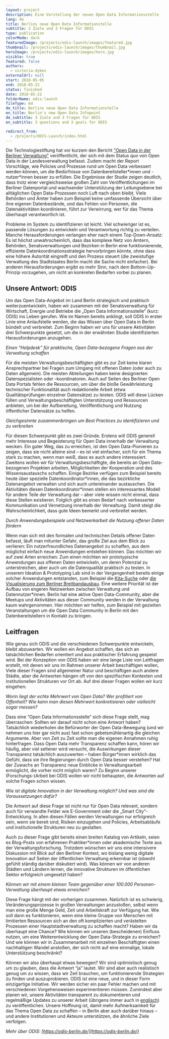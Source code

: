 ```yaml
---
layout: project
description: Eine Vorstellung der neuen Open Data Informationsstelle
lang: de
title: Berlins neue Open Data Informationstelle
subtitle: 3 Ziele und 3 Fragen für ODIS
type: publication
colorMode: dark
featuredImage: /projects/odis-launch/images/featured.jpg
thumbnail: /projects/odis-launch/images/thumbnail.jpg
heroImage: /projects/odis-launch/images/hero.jpg
visible: true
featured: false
authors:
  - victoria-dykes
externalUrl: null
start: 2018-05-05
end: 2018-05-22
status: finished
date: 2018-05-22
folderName: odis-launch
fileType: md
de_title: Berlins neue Open Data Informationstelle
en_title: Berlin's new Open Data Infopoint
de_subtitle: 3 Ziele und 3 Fragen für ODIS
en_subtitle: 3 questions and 3 goals for ODIS

redirect_from:
  - /projects/ODIS-Launch/index.html
---
```


Die Technologiestiftung hat vor kurzem den Bericht ["Open Data in der Berliner Verwaltung"](https://www.technologiestiftung-berlin.de/fileadmin/user_upload/Open_Data_in-der-Verwaltung_WEB.pdf) veröffentlicht, der sich mit dem Status quo von Open Data in der Landesverwaltung befasst. Zudem macht der Report Vorschläge, wie Policies und Prozesse rund um Open Data verbessert werden können, um die Bedürfnisse von Datenbereitsteller\*innen und -nutzer\*innen besser zu erfüllen. Die Ergebnisse der Studie zeigen deutlich, dass trotz einer vergleichsweise großen Zahl von Veröffentlichungen im Berliner Datenportal und wachsender Unterstützung der Leitungsebene bei alltäglichen Open Data-Prozessen noch Luft nach oben bleibt. Viele Behörden und Ämter haben zum Beispiel keine umfassende Übersicht über ihre eigenen Datenbestände, und das Fehlen von Personen, die Datenaktivitäten koordinieren, führt zur Verwirrung, wer für das Thema überhaupt verantwortlich ist.

Probleme im System zu identifizieren ist leicht. Viel schwieriger ist es, passende Lösungen zu entwickeln und Verantwortung richtig zu verteilen. Manche Herausforderungen verlangen eher nach einem Top-Down-Ansatz: Es ist höchst unwahrscheinlich, dass das komplexe Netz von Ämtern, Behörden, Senatsverwaltungen und Bezirken in Berlin eine funktionierende, effiziente Datenkoordinationsstrategie hervorbringen könnte, ohne dass eine höhere Autorität eingreift und den Prozess steuert (die zweistufige Verwaltung des Stadtstaates Berlin macht die Sache nicht einfacher). Bei anderen Herausforderungen ergibt es mehr Sinn, nach dem Bottom-Up-Prinzip vorzugehen, um nicht an konkreten Bedarfen vorbei zu planen.

Unsere Antwort: ODIS
--------------------



Um das Open Data-Angebot im Land Berlin strategisch und praktisch weiterzuentwickeln, haben wir zusammen mit der Senatsverwaltung für Wirtschaft, Energie und Betriebe die „Open Data Informationsstelle“ (kurz: ODIS) ins Leben gerufen. Wie im Namen bereits anklingt, soll ODIS in erster Linie eine Anlaufstelle werden, die das Wissen über Open Data in Berlin bündelt und verbreitet. Zum Beginn haben wir uns für unsere Aktivitäten drei Schwerpunkte gesetzt, um die in der erwähnten Studie identifizierten Herausforderungen anzugehen.

_Einen “Helpdesk” für praktische, Open Data-bezogene Fragen aus der Verwaltung schaffen_

Für die meisten Verwaltungsbeschäftigten gibt es zur Zeit keine klaren Ansprechpartner bei Fragen zum Umgang mit offenen Daten (oder auch zu Daten allgemein). Die meisten Abteilungen haben keine designierten Datenspezialisten oder –koordinatoren. Auch auf Seiten des Berliner Open Data Portals fehlen die Ressourcen, um über die bloße Gewährleistung technischer Funktionalität auch redaktionelle Arbeit (etwa Qualitätsprüfungen einzelner Datensätze) zu leisten. ODIS will diese Lücken füllen und Verwaltungsbeschäftigten Unterstützung und Ressourcen anbieten, um bei der Aufbereitung, Veröffentlichung und Nutzung öffentlicher Datensätze zu helfen.

_Gleichgesinnte zusammenbringen um Best Practices zu identifizieren und zu verbreiten_

Für diesen Schwerpunkt gibt es zwei Gründe. Erstens will ODIS generell mehr Interesse und Begeisterung für Open Data innerhalb der Verwaltung wecken. Ein guter Weg, das zu erreichen, ist den Open Data-Pionieren zu zeigen, dass sie nicht alleine sind – es ist viel einfacher, sich für ein Thema stark zu machen, wenn man weiß, dass es auch andere interessiert. Zweitens wollen wir für Verwaltungsbeschäftigte, die bereits an Open Data-bezogenen Projekten arbeiten, Möglichkeiten der Kooperation und des Wissensaustauschs schaffen. Einige Bezirke verfügen zum Beispiel bereits heute über spezielle Datenkoordinator\*innen, die das bezirkliche Datenangebot verwalten und sich auch untereinander austauschen. Die Aktivitäten diesen Datenkoordinator\*innen stellen ein interessantes Modell für andere Teile der Verwaltung dar – aber viele wissen nicht einmal, dass diese Stellen existieren. Folglich gibt es einen Bedarf nach verbesserter Kommunikation und Vernetzung innerhalb der Verwaltung. Damit steigt die Wahrscheinlichkeit, dass gute Ideen bemerkt und verbreitet werden.

_Durch Anwendungsbeispiele und Netzwerkarbeit die Nutzung offener Daten fördern_

Wenn man sich mit den formalen und technischen Details offener Daten befasst, läuft man mitunter Gefahr, das große Ziel aus dem Blick zu verlieren: Ein nutzerfreundliches Datenangebot zu schaffen, aus dem möglichst einfach neue Anwendungen entstehen können. Das möchten wir auf zwei Arten erreichen: Zum einen möchten wir prototypische Anwendungen aus offenen Daten entwickeln, um deren Potenzial zu unterstreichen, aber auch um die Datenqualität praktisch zu testen. In unserem Ideation & Prototyping Lab sind in der Vergangenheit bereits einige solcher Anwendungen entstanden, zum Beispiel die [Kita-Suche](http://kita-suche.berlin/) oder [die Visualisierung zum Berliner Breitbandausbau](http://www.breitband-berlin.de/). Eine weitere Priorität ist der Aufbau von engeren Netzwerken zwischen Verwaltung und Datennutzer\*innen. Berlin hat eine aktive Open Data-Community, aber die Meetups und Aktivitäten aus dieser Community werden in der Verwaltung kaum wahrgenommen. Hier möchten wir helfen, zum Beispiel mit gezielten Veranstaltungen um die Open Data Community in Berlin mit den Datenbereitstellern in Kontakt zu bringen.

Leitfragen
----------



Wie genau sich ODIS und die verschiedenen Schwerpunkte entwickeln, bleibt abzuwarten. Wir wollen ein Angebot schaffen, das sich an tatsächlichen Bedarfen orientiert und aus praktischer Erfahrung gespeist wird. Bei der Konzeption von ODIS haben wir eine lange Liste von Leitfragen erstellt, mit denen wir uns im Rahmen unserer Arbeit beschäftigen wollen, Viele dieser Fragen sind allgemeiner Natur und beschäftigen auch andere Städte, aber die Antworten hängen oft von den spezifischen Kontexten und institutionellen Strukturen vor Ort ab. Auf drei dieser Fragen wollen wir kurz eingehen:

_Worin liegt der echte Mehrwert von Open Data? Wer profitiert von Offenheit? Wie kann man diesen Mehrwert konkretisieren oder vielleicht sogar messen?_

Dass eine “Open Data Informationsstelle” sich diese Frage stellt, mag überraschen: Sollten wir darauf nicht schon eine Antwort haben? Tatsächlich wiederholen die Befürworter der Open Data-Bewegung (und wir nehmen uns hier gar nicht aus) fast schon gebetsmühlenartig die gleichen Argumente. Aber von Zeit zu Zeit sollte man die eigenen Annahmen ruhig hinterfragen. Dass Open Data mehr Transparenz schaffen kann, hören wir häufig, aber viel seltener wird versucht, die Auswirkungen dieser Transparenz tatsächlich auszuwerten – haben Bürger\*innen wirklich das Gefühl, dass sie ihre Regierungen durch Open Data besser verstehen? Hat der Zuwachs an Transparenz neue Einblicke in Verwaltungsarbeit ermöglicht, die vorher nicht möglich waren? Zu Beginn unserer (Forschungs-)Arbeit bei ODIS wollen wir nicht behaupten, die Antworten auf solche Fragen schon wissen.

_Wie ist digitale Innovation in der Verwaltung möglich? Und was sind die Voraussetzungen dafür?_

Die Antwort auf diese Frage ist nicht nur für Open Data relevant, sondern auch für verwandte Felder wie E-Government oder die „Smart City“-Entwicklung. In allen diesen Fällen werden Verwaltungen nur erfolgreich sein, wenn sie bereit sind, Risiken einzugehen und Policies, Arbeitsabläufe und institutionelle Strukturen neu zu gestalten.

Auch zu dieser Frage gibt bereits einen breiten Katalog von Artikeln, seien es Blog-Posts von erfahrenen Praktiker\*innen oder akademische Texte aus der Verwaltungsforschung. Trotzdem wünschen wir uns eine intensivere Diskussion mit Blick auf den Berliner Kontext, wo bislang wenig digitale Innovation auf Seiten der öffentlichen Verwaltung erkennbar ist (obwohl gefühlt ständig darüber diskutiert wird). Was können wir von anderen Städten und Ländern lernen, die innovative Strukturen im öffentlichen Sektor erfolgreich umgesetzt haben?

_Können wir mit einem kleinen Team gegenüber einer 100.000 Personen-Verwaltung überhaupt etwas erreichen?_

Diese Frage hängt mit der vorherigen zusammen. Natürlich ist es schwierig, Veränderungsprozesse in großen Verwaltungen anzustoßen, selbst wenn man eine große Menge Geld, Zeit und Arbeitskraft zur Verfügung hat. Wie soll dann es funktionieren, wenn eine kleine Gruppe von Menschen mit limitierten Ressourcen sich an den oft komplizierten und verästelten Prozessen einer Hauptstadtverwaltung zu schaffen macht? Haben wir da überhaupt eine Chance? Wie können wir unseren (bescheidenen) Einfluss nutzen, um eine Weiterentwicklung der Open Data-Strategie zu erreichen? Und wie können wir in Zusammenarbeit mit einzelnen Beschäftigten einen nachhaltigen Wandel anstoßen, der sich nicht auf eine einmalige, lokale Unterstützung beschränkt?

Können wir also überhaupt etwas bewegen? Wir sind optimistisch genug um zu glauben, dass die Antwort “ja” lautet. Wir sind aber auch realistisch genug um zu wissen, dass wir Zeit brauchen, um funktionierende Strategien zu finden und auszuprobieren. ODIS ist eine neue, und in dieser Form einzigartige Initiative. Wir werden sicher ein paar Fehler machen und mit verschiedenen Vorgehensweisen experimentieren müssen. Zumindest aber planen wir, unsere Aktivitäten transparent zu dokumentieren und regelmäßige Updates zu unserer Arbeit (übrigens immer auch in [englisch](https://lab.technologiestiftung-berlin.de/projects/ODIS-Launch/index_en.html)) zu veröffentlichen. Unsere Hoffnung ist, damit mehr Aufmerksamkeit für das Thema Open Data zu schaffen – in Berlin aber auch darüber hinaus – und andere Institutionen und Akteure unterstützen, die ähnliche Ziele verfolgen.

_Mehr über ODIS: [https://odis-berlin.de/](https://odis-berlin.de/)_
